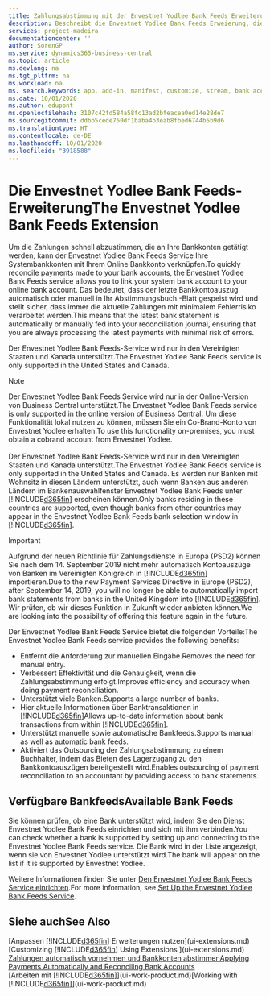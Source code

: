 ```yaml
---
title: Zahlungsabstimmung mit der Envestnet Yodlee Bank Feeds Erweiterung | Microsoft Docs
description: Beschreibt die Envestnet Yodlee Bank Feeds Erweierung, die die Bankkonten verknüpft, sodass Sie schnell Zahlungen abgleichen können.
services: project-madeira
documentationcenter: ''
author: SorenGP
ms.service: dynamics365-business-central
ms.topic: article
ms.devlang: na
ms.tgt_pltfrm: na
ms.workload: na
ms. search.keywords: app, add-in, manifest, customize, stream, bank account link
ms.date: 10/01/2020
ms.author: edupont
ms.openlocfilehash: 3107c42fd584a58fc13ad2bfeacea0ed14e28de7
ms.sourcegitcommit: ddbb5cede750df1baba4b3eab8fbed6744b5b9d6
ms.translationtype: HT
ms.contentlocale: de-DE
ms.lasthandoff: 10/01/2020
ms.locfileid: "3918588"
---
```

# <a name="the-envestnet-yodlee-bank-feeds-extension"></a><span data-ttu-id="e2e90-103">Die Envestnet Yodlee Bank Feeds-Erweiterung</span><span class="sxs-lookup"><span data-stu-id="e2e90-103">The Envestnet Yodlee Bank Feeds Extension</span></span>
<span data-ttu-id="e2e90-104">Um die Zahlungen schnell abzustimmen, die an Ihre Bankkonten getätigt werden, kann der Envestnet Yodlee Bank Feeds Service Ihre Systembankkonten mit Ihrem Online Bankkonto verknüpfen.</span><span class="sxs-lookup"><span data-stu-id="e2e90-104">To quickly reconcile payments made to your bank accounts, the Envestnet Yodlee Bank Feeds service allows you to link your system bank account to your online bank account.</span></span> <span data-ttu-id="e2e90-105">Das bedeutet, dass der letzte Bankkontoauszug automatisch oder manuell in Ihr Abstimmungsbuch.-Blatt gespeist wird und stellt sicher, dass immer die aktuelle Zahlungen mit minimalem Fehlerrisiko verarbeitet werden.</span><span class="sxs-lookup"><span data-stu-id="e2e90-105">This means that the latest bank statement is automatically or manually fed into your reconciliation journal, ensuring that you are always processing the latest payments with minimal risk of errors.</span></span>

<span data-ttu-id="e2e90-106">Der Envestnet Yodlee Bank Feeds-Service wird nur in den Vereinigten Staaten und Kanada unterstützt.</span><span class="sxs-lookup"><span data-stu-id="e2e90-106">The Envestnet Yodlee Bank Feeds service is only supported in the United States and Canada.</span></span>

> [!NOTE]
> <span data-ttu-id="e2e90-107">Der Envestnet Yodlee Bank Feeds Service wird nur in der Online-Version von Business Central unterstützt.</span><span class="sxs-lookup"><span data-stu-id="e2e90-107">The Envestnet Yodlee Bank Feeds service is only supported in the online version of Business Central.</span></span> <span data-ttu-id="e2e90-108">Um diese Funktionalität lokal nutzen zu können, müssen Sie ein Co-Brand-Konto von Envestnet Yodlee erhalten.</span><span class="sxs-lookup"><span data-stu-id="e2e90-108">To use this functionality on-premises, you must obtain a cobrand account from Envestnet Yodlee.</span></span><br /><br />
> <span data-ttu-id="e2e90-109">Der Envestnet Yodlee Bank Feeds-Service wird nur in den Vereinigten Staaten und Kanada unterstützt.</span><span class="sxs-lookup"><span data-stu-id="e2e90-109">The Envestnet Yodlee Bank Feeds service is only supported in the United States and Canada.</span></span>
> <span data-ttu-id="e2e90-110">Es werden nur Banken mit Wohnsitz in diesen Ländern unterstützt, auch wenn Banken aus anderen Ländern im Bankenauswahlfenster Envestnet Yodlee Bank Feeds unter [!INCLUDE[d365fin](includes/d365fin_md.md)] erscheinen können.</span><span class="sxs-lookup"><span data-stu-id="e2e90-110">Only banks residing in these countries are supported, even though banks from other countries may appear in the Envestnet Yodlee Bank Feeds bank selection window in [!INCLUDE[d365fin](includes/d365fin_md.md)].</span></span>

> [!IMPORTANT]
> <span data-ttu-id="e2e90-111">Aufgrund der neuen Richtlinie für Zahlungsdienste in Europa (PSD2) können Sie nach dem 14. September 2019 nicht mehr automatisch Kontoauszüge von Banken im Vereinigten Königreich in [!INCLUDE[d365fin](includes/d365fin_md.md)] importieren.</span><span class="sxs-lookup"><span data-stu-id="e2e90-111">Due to the new Payment Services Directive in Europe (PSD2), after September 14, 2019, you will no longer be able to automatically import bank statements from banks in the United Kingdom into [!INCLUDE[d365fin](includes/d365fin_md.md)].</span></span> <span data-ttu-id="e2e90-112">Wir prüfen, ob wir dieses Funktion in Zukunft wieder anbieten können.</span><span class="sxs-lookup"><span data-stu-id="e2e90-112">We are looking into the possibility of offering this feature again in the future.</span></span>

<span data-ttu-id="e2e90-113">Der Envestnet Yodlee Bank Feeds Service bietet die folgenden Vorteile:</span><span class="sxs-lookup"><span data-stu-id="e2e90-113">The Envestnet Yodlee Bank Feeds service provides the following benefits:</span></span>

* <span data-ttu-id="e2e90-114">Entfernt die Anforderung zur manuellen Eingabe.</span><span class="sxs-lookup"><span data-stu-id="e2e90-114">Removes the need for manual entry.</span></span>
* <span data-ttu-id="e2e90-115">Verbessert Effektivität und die Genauigkeit, wenn die Zahlungsabstimmung erfolgt.</span><span class="sxs-lookup"><span data-stu-id="e2e90-115">Improves efficiency and accuracy when doing payment reconciliation.</span></span>
* <span data-ttu-id="e2e90-116">Unterstützt viele Banken.</span><span class="sxs-lookup"><span data-stu-id="e2e90-116">Supports a large number of banks.</span></span>
* <span data-ttu-id="e2e90-117">Hier aktuelle Informationen über Banktransaktionen in [!INCLUDE[d365fin](includes/d365fin_md.md)]</span><span class="sxs-lookup"><span data-stu-id="e2e90-117">Allows up-to-date information about bank transactions from within [!INCLUDE[d365fin](includes/d365fin_md.md)].</span></span>
* <span data-ttu-id="e2e90-118">Unterstützt manuelle sowie automatische Bankfeeds.</span><span class="sxs-lookup"><span data-stu-id="e2e90-118">Supports manual as well as automatic bank feeds.</span></span>
* <span data-ttu-id="e2e90-119">Aktiviert das Outsourcing der Zahlungsabstimmung zu einem Buchhalter, indem das Bieten des Lagerzugang zu den Bankkontoauszügen bereitgestellt wird.</span><span class="sxs-lookup"><span data-stu-id="e2e90-119">Enables outsourcing of payment reconciliation to an accountant by providing access to bank statements.</span></span>

## <a name="available-bank-feeds"></a><span data-ttu-id="e2e90-120">Verfügbare Bankfeeds</span><span class="sxs-lookup"><span data-stu-id="e2e90-120">Available Bank Feeds</span></span>
<span data-ttu-id="e2e90-121">Sie können prüfen, ob eine Bank unterstützt wird, indem Sie den Dienst Envestnet Yodlee Bank Feeds einrichten und sich mit ihm verbinden.</span><span class="sxs-lookup"><span data-stu-id="e2e90-121">You can check whether a bank is supported by setting up and connecting to the Envestnet Yodlee Bank Feeds service.</span></span> <span data-ttu-id="e2e90-122">Die Bank wird in der Liste angezeigt, wenn sie von Envestnet Yodlee unterstützt wird.</span><span class="sxs-lookup"><span data-stu-id="e2e90-122">The bank will appear on the list if it is supported by Envestnet Yodlee.</span></span>

<span data-ttu-id="e2e90-123">Weitere Informationen finden Sie unter [Den Envestnet Yodlee Bank Feeds Service einrichten](bank-how-setup-bank-statement-service.md).</span><span class="sxs-lookup"><span data-stu-id="e2e90-123">For more information, see [Set Up the Envestnet Yodlee Bank Feeds Service](bank-how-setup-bank-statement-service.md).</span></span>

## <a name="see-also"></a><span data-ttu-id="e2e90-124">Siehe auch</span><span class="sxs-lookup"><span data-stu-id="e2e90-124">See Also</span></span>
<span data-ttu-id="e2e90-125">[Anpassen [!INCLUDE[d365fin](includes/d365fin_md.md)] Erweiterungen nutzen](ui-extensions.md)  </span><span class="sxs-lookup"><span data-stu-id="e2e90-125">[Customizing [!INCLUDE[d365fin](includes/d365fin_md.md)] Using Extensions ](ui-extensions.md)  </span></span>  
[<span data-ttu-id="e2e90-126">Zahlungen automatisch vornehmen und Bankkonten abstimmen</span><span class="sxs-lookup"><span data-stu-id="e2e90-126">Applying Payments Automatically and Reconciling Bank Accounts</span></span>](receivables-apply-payments-auto-reconcile-bank-accounts.md)  
<span data-ttu-id="e2e90-127">[Arbeiten mit [!INCLUDE[d365fin](includes/d365fin_md.md)]](ui-work-product.md)</span><span class="sxs-lookup"><span data-stu-id="e2e90-127">[Working with [!INCLUDE[d365fin](includes/d365fin_md.md)]](ui-work-product.md)</span></span>
